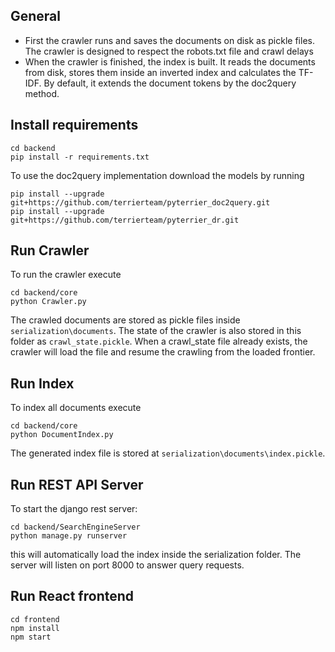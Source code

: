
## General
- First the crawler runs and saves the documents on disk as pickle files.
The crawler is designed to respect the robots.txt file and crawl delays
- When the crawler is finished, the index is built. It reads the documents from disk,
 stores them inside an inverted index and calculates the TF-IDF. By default, it extends the
 document tokens by the doc2query method.

## Install requirements
```
cd backend
pip install -r requirements.txt
```
To use the doc2query implementation download the models by running
```
pip install --upgrade git+https://github.com/terrierteam/pyterrier_doc2query.git
pip install --upgrade git+https://github.com/terrierteam/pyterrier_dr.git
```


## Run Crawler
To run the crawler execute 
```
cd backend/core
python Crawler.py
```
The crawled documents are stored as pickle files inside ``serialization\documents``.
The state of the crawler is also stored in this folder as ``crawl_state.pickle``. When a crawl_state file already exists,
the crawler will load the file and resume the crawling from the loaded frontier.

## Run Index
To index all documents execute 
```
cd backend/core
python DocumentIndex.py
```
The generated index file is stored at ``serialization\documents\index.pickle``.

## Run REST API Server
To start the django rest server:
```
cd backend/SearchEngineServer
python manage.py runserver
```
this will automatically load the index inside the serialization folder.
The server will listen on port 8000 to answer query requests.

## Run React frontend
```
cd frontend
npm install
npm start
```

